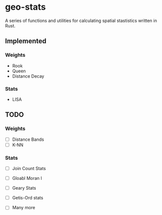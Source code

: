 # geo-stats

A series of functions and utilities for calculating spatial stastistics written in Rust.

## Implemented 

### Weights 
- Rook
- Queen
- Distance Decay

### Stats 

- LISA 

## TODO 

### Weights
- [ ] Distance Bands 
- [ ] K-NN

### Stats 

- [ ] Join Count Stats 
- [ ] Gloabl Moran I 
- [ ] Geary Stats
- [ ] Getis-Ord stats 
- [ ] Many more

